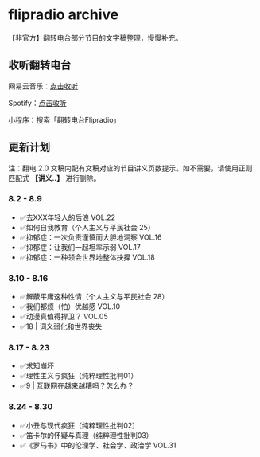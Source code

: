 # flipradio archive
【非官方】翻转电台部分节目的文字稿整理，慢慢补充。

## 收听翻转电台
网易云音乐：[点击收听](https://music.163.com/#/djradio?id=349379092)

Spotify：[点击收听](https://open.spotify.com/show/6O2YwvuGpP2y17SpC8MM5s?si=8vmizJG5TiiyGp777xxftg)

小程序：搜索「翻转电台Flipradio」

## 更新计划

注：翻电 2.0 文稿内配有文稿对应的节目讲义页数提示。如不需要，请使用正则匹配式 **【讲义..】** 进行删除。

### 8.2 - 8.9 
- ✅️去XXX年轻人的后浪 VOL.22
- ✅️如何自我教育（个人主义与平民社会 25）
- ✅️抑郁症：一次负责谨慎而大胆地洞察 VOL.16
- ✅️抑郁症：让我们一起坦率示弱 VOL.17
- ✅️抑郁症：一种领会世界地整体抉择 VOL.18

### 8.10 - 8.16
- ✅️解蔽平庸这种性情（个人主义与平民社会 28）
- ✅️我们都烦（怕）优越感 VOL.10
- ✅️动漫真值得捍卫？ VOL.05
- ✅️18 | 词义弱化和世界丧失

### 8.17 - 8.23
- ✅️求知崩坏
- ✅️理性主义与疯狂（纯粹理性批判01）
- ✅️9 | 互联网在越来越糟吗？怎么办？

### 8.24 - 8.30
- ✅️小丑与现代疯狂（纯粹理性批判02）
- ✅️笛卡尔的怀疑与真理（纯粹理性批判03）
- ✅️《罗马书》中的伦理学、社会学、政治学 VOL.31